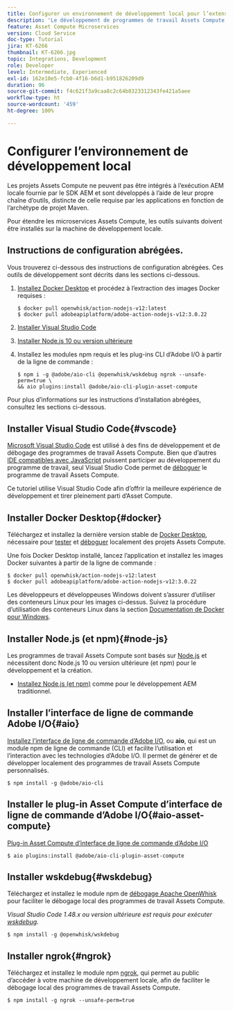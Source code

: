 ```yaml
---
title: Configurer un environnement de développement local pour l’extensibilité Assets Compute
description: 'Le développement de programmes de travail Assets Compute, qui sont des applications JavaScript Node.js, nécessite des outils de développement spécifiques dont AEM n’est pas coutumier : Node.js, divers modules npm, ainsi que Docker Desktop et Microsoft Visual Studio Code.'
feature: Asset Compute Microservices
version: Cloud Service
doc-type: Tutorial
jira: KT-6266
thumbnail: KT-6266.jpg
topic: Integrations, Development
role: Developer
level: Intermediate, Experienced
exl-id: 162e10e5-fcb0-4f16-b6d1-b951826209d9
duration: 96
source-git-commit: f4c621f3a9caa8c2c64b8323312343fe421a5aee
workflow-type: ht
source-wordcount: '459'
ht-degree: 100%

---
```


# Configurer l’environnement de développement local

Les projets Assets Compute ne peuvent pas être intégrés à l’exécution AEM locale fournie par le SDK AEM et sont développés à l’aide de leur propre chaîne d’outils, distincte de celle requise par les applications en fonction de l’archétype de projet Maven.

Pour étendre les microservices Assets Compute, les outils suivants doivent être installés sur la machine de développement locale.

## Instructions de configuration abrégées.

Vous trouverez ci-dessous des instructions de configuration abrégées. Ces outils de développement sont décrits dans les sections ci-dessous.

1. [Installez Docker Desktop](https://www.docker.com/products/docker-desktop) et procédez à l’extraction des images Docker requises :

   ```
   $ docker pull openwhisk/action-nodejs-v12:latest
   $ docker pull adobeapiplatform/adobe-action-nodejs-v12:3.0.22
   ```

1. [Installer Visual Studio Code](https://code.visualstudio.com/download)
1. [Installer Node.js 10 ou version ultérieure](../../local-development-environment/development-tools.md#node-js)
1. Installez les modules npm requis et les plug-ins CLI d’Adobe I/O à partir de la ligne de commande :

   ```
   $ npm i -g @adobe/aio-cli @openwhisk/wskdebug ngrok --unsafe-perm=true \
   && aio plugins:install @adobe/aio-cli-plugin-asset-compute
   ```

Pour plus d’informations sur les instructions d’installation abrégées, consultez les sections ci-dessous.

## Installer Visual Studio Code{#vscode}

[Microsoft Visual Studio Code](https://code.visualstudio.com/download) est utilisé à des fins de développement et de débogage des programmes de travail Assets Compute. Bien que d’autres [IDE compatibles avec JavaScript](../../local-development-environment/development-tools.md#set-up-the-development-ide) puissent participer au développement du programme de travail, seul Visual Studio Code permet de [déboguer](../test-debug/debug.md) le programme de travail Assets Compute.

Ce tutoriel utilise Visual Studio Code afin d’offrir la meilleure expérience de développement et tirer pleinement parti d’Asset Compute.

## Installer Docker Desktop{#docker}

Téléchargez et installez la dernière version stable de [Docker Desktop](https://www.docker.com/products/docker-desktop), nécessaire pour [tester](../test-debug/test.md) et [déboguer](../test-debug/debug.md) localement des projets Assets Compute.

Une fois Docker Desktop installé, lancez l’application et installez les images Docker suivantes à partir de la ligne de commande :

```
$ docker pull openwhisk/action-nodejs-v12:latest
$ docker pull adobeapiplatform/adobe-action-nodejs-v12:3.0.22
```

Les développeurs et développeuses Windows doivent s’assurer d’utiliser des conteneurs Linux pour les images ci-dessus. Suivez la procédure d’utilisation des conteneurs Linux dans la section [Documentation de Docker pour Windows](https://docs.docker.com/docker-for-windows/).

## Installer Node.js (et npm){#node-js}

Les programmes de travail Assets Compute sont basés sur [Node.js](https://nodejs.org/) et nécessitent donc Node.js 10 ou version ultérieure (et npm) pour le développement et la création.

+ [Installez Node.js (et npm)](../../local-development-environment/development-tools.md#node-js) comme pour le développement AEM traditionnel.

## Installer l’interface de ligne de commande Adobe I/O{#aio}

[Installez l’interface de ligne de commande d’Adobe I/O](../../local-development-environment/development-tools.md#aio-cli), ou __aio__, qui est un module npm de ligne de commande (CLI) et facilite l’utilisation et l’interaction avec les technologies d’Adobe I/O. Il permet de générer et de développer localement des programmes de travail Assets Compute personnalisés.

```
$ npm install -g @adobe/aio-cli
```

## Installer le plug-in Asset Compute d’interface de ligne de commande d’Adobe I/O{#aio-asset-compute}

[Plug-in Asset Compute d’interface de ligne de commande d’Adobe I/O](https://github.com/adobe/aio-cli-plugin-asset-compute)

```
$ aio plugins:install @adobe/aio-cli-plugin-asset-compute
```

## Installer wskdebug{#wskdebug}

Téléchargez et installez le module npm de [débogage Apache OpenWhisk](https://www.npmjs.com/package/@openwhisk/wskdebug) pour faciliter le débogage local des programmes de travail Assets Compute.

_Visual Studio Code 1.48.x ou version ultérieure est requis pour exécuter [wskdebug](#wskdebug)._

```
$ npm install -g @openwhisk/wskdebug
```

## Installer ngrok{#ngrok}

Téléchargez et installez le module npm [ngrok](https://www.npmjs.com/package/ngrok), qui permet au public d’accéder à votre machine de développement locale, afin de faciliter le débogage local des programmes de travail Assets Compute.

```
$ npm install -g ngrok --unsafe-perm=true
```
